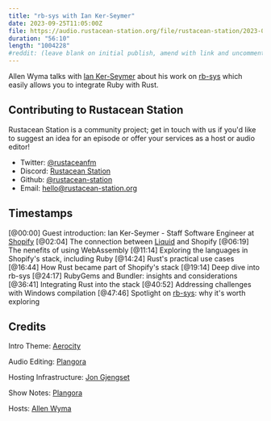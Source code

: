 ```yaml
---
title: "rb-sys with Ian Ker-Seymer"
date: 2023-09-25T11:05:00Z
file: https://audio.rustacean-station.org/file/rustacean-station/2023-09-25-ian-ker-seymer.mp3
duration: "56:10"
length: "1004228"
#reddit: (leave blank on initial publish, amend with link and uncomment this line after Reddit thread has been posted)
---
```


Allen Wyma talks with [Ian Ker-Seymer](https://www.linkedin.com/in/ikerseymer) about his work on [rb-sys](https://crates.io/crates/rb-sys) which easily allows you to integrate Ruby with Rust.

## Contributing to Rustacean Station

Rustacean Station is a community project; get in touch with us if you'd like to suggest an idea for an episode or offer your services as a host or audio editor!

- Twitter: [@rustaceanfm](https://twitter.com/rustaceanfm)
- Discord: [Rustacean Station](https://discord.gg/cHc3Gyc)
- Github: [@rustacean-station](https://github.com/rustacean-station/)
- Email: [hello@rustacean-station.org](mailto:hello@rustacean-station.org)

## Timestamps

[@00:00] Guest introduction: Ian Ker-Seymer - Staff Software Engineer at [Shopify](https://www.shopify.com/)
[@02:04] The connection between [Liquid](https://shopify.github.io/liquid/) and Shopify
[@06:19] The nenefits of using WebAssembly
[@11:14] Exploring the languages in Shopify's stack, including Ruby
[@14:24] Rust's practical use cases
[@16:44] How Rust became part of Shopify's stack
[@19:14] Deep dive into rb-sys
[@24:17] RubyGems and Bundler: insights and considerations
[@36:41] Integrating Rust into the stack
[@40:52] Addressing challenges with Windows compilation
[@47:46] Spotlight on [rb-sys](https://github.com/oxidize-rb/rb-sys): why it's worth exploring

## Credits

Intro Theme: [Aerocity](https://twitter.com/AerocityMusic)

Audio Editing: [Plangora](https://twitter.com/plangora)

Hosting Infrastructure: [Jon Gjengset](https://twitter.com/jonhoo/)

Show Notes: [Plangora](https://twitter.com/plangora)

Hosts: [Allen Wyma](https://twitter.com/allenwyma)
